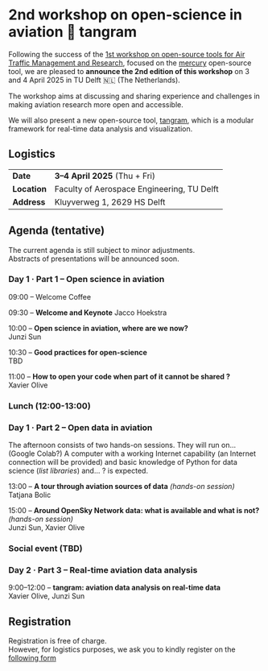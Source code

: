# 2nd workshop on open-science in aviation 🌷 tangram

Following the success of the [1st workshop on open-source tools for Air Traffic
Management and Research](https://blog.westminster.ac.uk/atm-team/open-source-tools-activities/), focused on the [mercury](https://blog.westminster.ac.uk/atm-team/wp-content/uploads/sites/114/2025/01/2024-11-Mercury_tutorial_workshop.pdf) open-source tool, we are pleased to **announce the 2nd edition of this workshop** on 3 and 4 April 2025 in TU Delft 🇳🇱 (The Netherlands). 

The workshop aims at discussing and sharing experience and challenges in making aviation research more open and accessible.

We will also present a new open-source tool, [tangram](https://github.com/open-aviation/tangram), which is a modular framework for real-time data analysis and visualization.

## Logistics

|              |                                            |
| ------------ | ------------------------------------------ |
| **Date**     | **3–4 April 2025** (Thu + Fri)             |
| **Location** | Faculty of Aerospace Engineering, TU Delft |
| **Address**  | Kluyverweg 1, 2629 HS Delft                |

## Agenda (tentative)

The current agenda is still subject to minor adjustments.  
Abstracts of presentations will be announced soon.

### Day 1 · Part 1 – Open science in aviation

09:00 – Welcome Coffee

09:30 – **Welcome and Keynote**
Jacco Hoekstra

10:00 – **Open science in aviation, where are we now?**  
Junzi Sun

10:30 – **Good practices for open-science**  
TBD

11:00 – **How to open your code when part of it cannot be shared ?**  
Xavier Olive

### Lunch (12:00-13:00)

### Day 1 · Part 2 – Open data in aviation

The afternoon consists of two hands-on sessions. They will run on... (Google
Colab?) A computer with a working Internet capability (an Internet connection will be provided) and basic knowledge of Python for data science (_list libraries_) and... ? is expected.

13:00 – **A tour through aviation sources of data** _(hands-on session)_  
Tatjana Bolic

15:00 – **Around OpenSky Network data: what is available and what is not?**
_(hands-on session)_  
Junzi Sun, Xavier Olive

### Social event (TBD)

### Day 2 · Part 3 – Real-time aviation data analysis

9:00–12:00 – **tangram: aviation data analysis on real-time data**  
Xavier Olive, Junzi Sun

## Registration

Registration is free of charge.  
However, for logistics purposes, we ask you to kindly register on the
[following form](https://forms.gle/4FNvuQbTYm55Wrv99)
